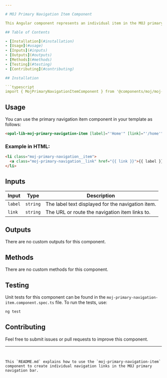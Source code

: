 ```yaml
---

# MOJ Primary Navigation Item Component

This Angular component represents an individual item in the MOJ primary navigation, typically used to create navigation links inside a primary navigation bar.

## Table of Contents

- [Installation](#installation)
- [Usage](#usage)
- [Inputs](#inputs)
- [Outputs](#outputs)
- [Methods](#methods)
- [Testing](#testing)
- [Contributing](#contributing)

## Installation

```typescript
import { MojPrimaryNavigationItemComponent } from '@components/moj/moj-primary-navigation-item/moj-primary-navigation-item.component';
```

## Usage

You can use the primary navigation item component in your template as follows:

```html
<opal-lib-moj-primary-navigation-item [label]="'Home'" [link]="'/home'"></opal-lib-moj-primary-navigation-item>
```

### Example in HTML:

```html
<li class="moj-primary-navigation__item">
  <a class="moj-primary-navigation__link" href="{{ link }}">{{ label }}</a>
</li>
```

## Inputs

| Input   | Type     | Description                                       |
| ------- | -------- | ------------------------------------------------- |
| `label` | `string` | The label text displayed for the navigation item. |
| `link`  | `string` | The URL or route the navigation item links to.    |

## Outputs

There are no custom outputs for this component.

## Methods

There are no custom methods for this component.

## Testing

Unit tests for this component can be found in the `moj-primary-navigation-item.component.spec.ts` file. To run the tests, use:

```bash
ng test
```

## Contributing

Feel free to submit issues or pull requests to improve this component.

---
```


This `README.md` explains how to use the `moj-primary-navigation-item` component to create individual navigation links in the MOJ primary navigation bar.
